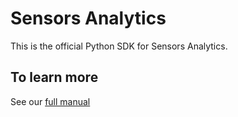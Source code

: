 # Sensors Analytics

This is the official Python SDK for Sensors Analytics.

## To learn more

See our [full manual](http://www.sensorsdata.cn/manual/python_sdk.html)

